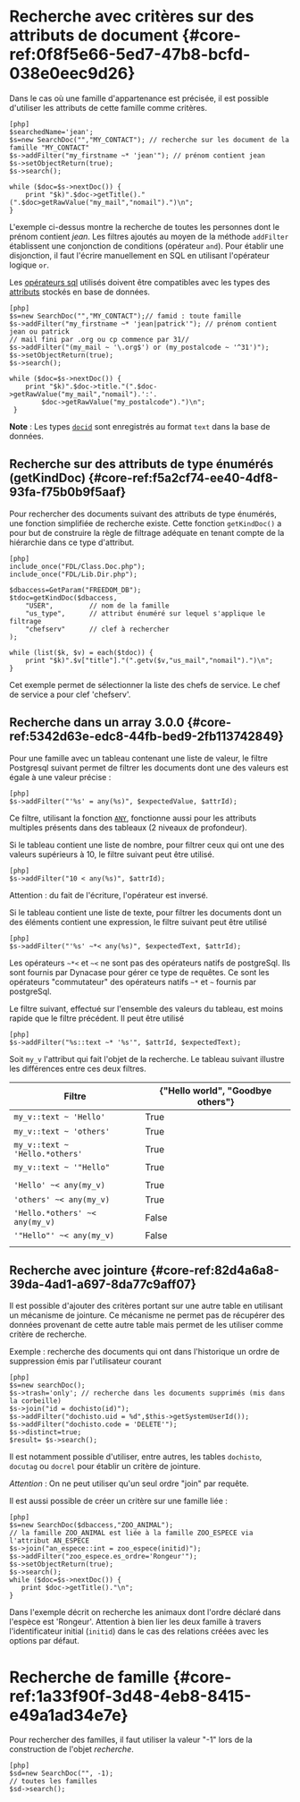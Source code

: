 # Recherche avec critères sur des attributs de document {#core-ref:0f8f5e66-5ed7-47b8-bcfd-038e0eec9d26}

Dans le cas où une famille d'appartenance est précisée, il est possible
d'utiliser les attributs de cette famille comme critères.

    [php]
    $searchedName='jean';
    $s=new SearchDoc("","MY_CONTACT"); // recherche sur les document de la famille "MY_CONTACT"
    $s->addFilter("my_firstname ~* 'jean'"); // prénom contient jean 
    $s->setObjectReturn(true);
    $s->search();
     
    while ($doc=$s->nextDoc()) {
        print "$k)".$doc->getTitle()."(".$doc>getRawValue("my_mail","nomail").")\n";
    }

L'exemple ci-dessus montre la recherche de toutes les personnes dont le prénom
contient *jean*. Les filtres ajoutés au moyen de la méthode `addFilter`
établissent une conjonction de conditions (opérateur `and`). Pour établir une
disjonction, il faut l'écrire manuellement en SQL en utilisant l'opérateur
logique `or`.

Les [opérateurs sql][pgop] utilisés doivent être compatibles avec les types des
[attributs][docattributs] stockés en base de données.

    [php]
    $s=new SearchDoc("","MY_CONTACT");// famid : toute famille
    $s->addFilter("my_firstname ~* 'jean|patrick'"); // prénom contient jean ou patrick
    // mail fini par .org ou cp commence par 31//
    $s->addFilter("(my_mail ~ '\.org$') or (my_postalcode ~ '^31')");   
    $s->setObjectReturn(true);
    $s->search();
     
    while ($doc=$s->nextDoc()) {
        print "$k)".$doc->title."(".$doc->getRawValue("my_mail","nomail").':'.
            $doc->getRawValue("my_postalcode").")\n";
     }

**Note** : Les types [`docid`][attdocid] sont enregistrés au format `text` dans la
    base de données.


## Recherche sur des attributs de type énumérés (getKindDoc) {#core-ref:f5a2cf74-ee40-4df8-93fa-f75b0b9f5aaf}

Pour rechercher des documents suivant des attributs de type énumérés, une
fonction simplifiée de recherche existe. Cette fonction `getKindDoc()` a pour
but de construire la règle de filtrage adéquate en tenant compte de la
hiérarchie dans ce type d'attribut.

    [php]
    include_once("FDL/Class.Doc.php");
    include_once("FDL/Lib.Dir.php");
    
    $dbaccess=GetParam("FREEDOM_DB");
    $tdoc=getKindDoc($dbaccess,
        "USER",         // nom de la famille
        "us_type",      // attribut énuméré sur lequel s'applique le filtrage
        "chefserv"      // clef à rechercher
    );
     
    while (list($k, $v) = each($tdoc)) {
        print "$k)".$v["title"]."(".getv($v,"us_mail","nomail").")\n";
    }

Cet exemple permet de sélectionner la liste des chefs de service. Le chef de
service a pour clef 'chefserv'.

## Recherche dans un array <span class="flag from release">3.0.0</span> {#core-ref:5342d63e-edc8-44fb-bed9-2fb113742849}

Pour une famille avec un tableau contenant une liste de valeur, le
filtre Postgresql suivant permet de filtrer les documents dont une des valeurs
est égale à une valeur précise :

    [php]
    $s->addFilter("'%s' = any(%s)", $expectedValue, $attrId);

Ce filtre, utilisant la fonction [`ANY`][pgallany], fonctionne aussi pour les
attributs multiples présents dans des tableaux (2 niveaux de profondeur).

Si le tableau contient une liste de nombre, pour filtrer ceux qui ont une des
valeurs supérieurs à 10, le filtre suivant peut être utilisé.

    [php]
    $s->addFilter("10 < any(%s)", $attrId);

Attention : du fait de l'écriture, l'opérateur est inversé.

Si le tableau contient une liste de texte, pour filtrer les documents dont un
des éléments contient une expression, le filtre suivant peut être utilisé


    [php]
    $s->addFilter("'%s' ~*< any(%s)", $expectedText, $attrId);

Les opérateurs `~*<` et `~<` ne sont pas des opérateurs natifs de postgreSql.
Ils sont fournis par Dynacase pour gérer ce type de requêtes. Ce sont les
opérateurs "commutateur" des opérateurs natifs `~*` et `~` fournis par
postgreSql.

Le filtre suivant, effectué sur l'ensemble des valeurs du tableau, est moins
rapide que le filtre précédent. Il peut être utilisé 

    [php]
    $s->addFilter("%s::text ~* '%s'", $attrId, $expectedText);

Soit `my_v` l'attribut qui fait l'objet de la recherche. Le tableau suivant
illustre les différences entre ces deux filtres.

|             Filtre             | {"Hello world", "Goodbye others"} |
| ------------------------------ | --------------------------------- |
| `my_v::text ~ 'Hello'`         | True                              |
| `my_v::text ~ 'others'`        | True                              |
| `my_v::text ~ 'Hello.*others'` | True                              |
| `my_v::text ~ '"Hello"`        | True                              |
|                                |                                   |
| `'Hello' ~< any(my_v)`         | True                              |
| `'others' ~< any(my_v)`        | True                              |
| `'Hello.*others' ~< any(my_v)` | False                             |
| `'"Hello"' ~< any(my_v)`       | False                             |
|                                |                                   |



## Recherche avec jointure {#core-ref:82d4a6a8-39da-4ad1-a697-8da77c9aff07}

Il est possible d'ajouter des critères portant sur une autre table en utilisant
un mécanisme de jointure. Ce mécanisme ne permet pas de récupérer des données
provenant de cette autre table mais permet de les utiliser comme critère de
recherche.

Exemple : recherche des documents qui ont dans l'historique un ordre de
suppression émis par l'utilisateur courant

    [php]
    $s=new searchDoc();
    $s->trash='only'; // recherche dans les documents supprimés (mis dans la corbeille)
    $s->join("id = dochisto(id)");
    $s->addFilter("dochisto.uid = %d",$this->getSystemUserId());
    $s->addFilter("dochisto.code = 'DELETE'");
    $s->distinct=true;
    $result= $s->search();

Il est notamment possible d'utiliser, entre autres, les tables `dochisto`,
`docutag` ou `docrel` pour établir un critère de jointure.

*Attention* : On ne peut utiliser qu'un seul ordre "join" par requête.

Il est aussi possible de créer un critère sur une famille liée :

    [php]
    $s=new SearchDoc($dbaccess,"ZOO_ANIMAL");
    // la famille ZOO_ANIMAL est liée à la famille ZOO_ESPECE via l'attribut AN_ESPECE
    $s->join("an_espece::int = zoo_espece(initid)");
    $s->addFilter("zoo_espece.es_ordre='Rongeur'");
    $s->setObjectReturn(true);
    $s->search();
    while ($doc=$s->nextDoc()) {
       print $doc->getTitle()."\n";
    }

Dans l'exemple décrit on recherche les animaux dont l'ordre déclaré dans
l'espèce est 'Rongeur'. Attention à bien lier les deux famille à travers
l'identificateur initial (`initid`) dans le cas des relations créées avec les
options par défaut.

# Recherche de famille {#core-ref:1a33f90f-3d48-4eb8-8415-e49a1ad34e7e}

Pour rechercher des familles, il faut utiliser la valeur "-1" lors de la
construction de l'objet _recherche_.

    [php]
    $sd=new SearchDoc("", -1); 
    // toutes les familles 
    $sd->search();



<!-- link -->
[searchdoc]:        #core-ref:a5216d5c-4e0f-4e3c-9553-7cbfda6b3255
[propdoc]:          #core-ref:9aa8edfa-2f2a-11e2-aaec-838a12b40353 "Liste des propriétés du document"
[layoutblock]:      #core-ref:587b563e-7371-469f-9d1e-350607056c73
[formatcollection]: #core-ref:74ce9ce4-8e4e-42ee-a0df-415eb6897a81
[pgop]:             http://www.postgresql.org/docs/9.1/static/functions.html "Opérateurs Postgresql 9.1"
[docattributs]:     #core-ref:4e167170-33ed-11e2-8134-a7f43955d6f3
[attdocid]:         #core-ref:d461d5f5-b635-47a0-944d-473c227587ab
[phpiterator]:      http://php.net/manual/fr/class.iterator.php "Interface Iterator"
[docacl]:           #core-ref:a99dcc5f-f42f-4574-bbfa-d7bb0573c95d "Droits du document"
[pgallany]:         http://www.postgresql.org/docs/9.3/static/functions-comparisons.html#AEN18486 "Opérateurs ANY/ALL"
